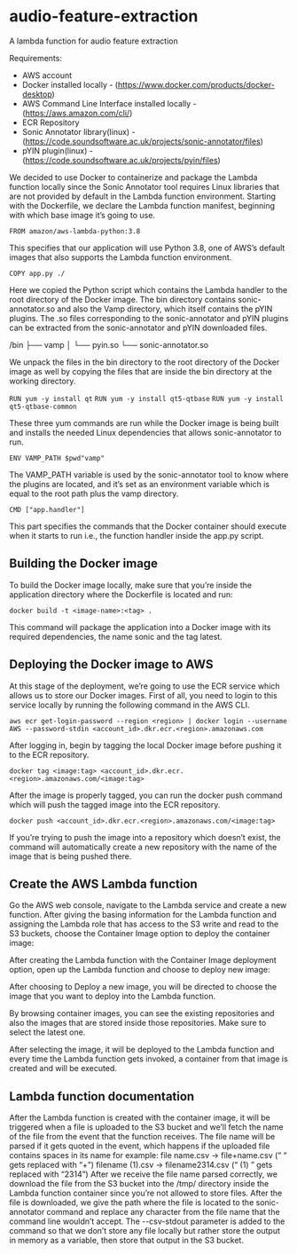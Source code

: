 # audio-feature-extraction
A lambda function for audio feature extraction

Requirements:
* AWS account
* Docker installed locally - (https://www.docker.com/products/docker-desktop)
* AWS Command Line Interface installed locally - (https://aws.amazon.com/cli/)
* ECR Repository
* Sonic Annotator library(linux) - (https://code.soundsoftware.ac.uk/projects/sonic-annotator/files)
* pYIN plugin(linux) - (https://code.soundsoftware.ac.uk/projects/pyin/files)

We decided to use Docker to containerize and package the Lambda function locally since the Sonic Annotator tool requires Linux libraries that are not provided by default in the Lambda function environment. Starting with the Dockerfile, we declare the Lambda function manifest, beginning with which base image it’s going to use.

`FROM amazon/aws-lambda-python:3.8`


This specifies that our application will use Python 3.8, one of AWS’s default images that also supports the Lambda function environment.

`COPY app.py ./` 

Here we copied the Python script which contains the Lambda handler to the root directory of the Docker image.
The bin directory contains sonic-annotator.so and also the Vamp directory, which itself contains the pYIN plugins. The .so files corresponding to the sonic-annotator and pYIN plugins can be extracted from the sonic-annotator and pYIN downloaded files.

/bin
├── vamp
│   └── pyin.so
└── sonic-annotator.so

We unpack the files in the bin directory to the root directory of the Docker image as well by copying the files that are inside the bin directory at the working directory.

`RUN yum -y install qt`
`RUN yum -y install qt5-qtbase`
`RUN yum -y install qt5-qtbase-common`

These three yum commands are run while the Docker image is being built and installs the needed Linux dependencies that allows sonic-annotator to run.

`ENV VAMP_PATH $pwd"vamp"`

The VAMP_PATH variable is used by the sonic-annotator tool to know where the plugins are located, and it’s set as an environment variable which is equal to the root path plus the vamp directory.


`CMD ["app.handler"]`

This part specifies the commands that the Docker container should execute when it starts to run i.e., the function handler inside the app.py script.



## Building the Docker image


To build the Docker image locally, make sure that you’re inside the application directory where the Dockerfile is located and run:

`docker build -t <image-name>:<tag> . `

This command will package the application into a Docker image with its required dependencies, the name sonic and the tag latest.


## Deploying the Docker image to AWS


At this stage of the deployment, we’re going to use the ECR service which allows us to store our Docker images. First of all, you need to login to this service locally by running the following command in the AWS CLI.

`aws ecr get-login-password --region <region> | docker login --username AWS --password-stdin <account_id>.dkr.ecr.<region>.amazonaws.com`

After logging in, begin by tagging the local Docker image before pushing it to the ECR repository.

`docker tag <image:tag> <account_id>.dkr.ecr.<region>.amazonaws.com/<image:tag>`

After the image is properly tagged, you can run the docker push command which will push the tagged image into the ECR repository.

`docker push <account_id>.dkr.ecr.<region>.amazonaws.com/<image:tag>`


If you’re trying to push the image into a repository which doesn’t exist, the command will automatically create a new repository with the name of the image that is being pushed there.



## Create the AWS Lambda function

Go the AWS web console, navigate to the Lambda service and create a new function. After giving the basing information for the Lambda function and assigning the Lambda role that has access to the S3 write and read to the S3 buckets, choose the Container Image option to deploy the container image:

After creating the Lambda function with the Container Image deployment option, open up the Lambda function and choose to deploy new image:



After choosing to Deploy a new image, you will be directed to choose the image that you want to deploy into the Lambda function.



By browsing container images, you can see the existing repositories and also the images that are stored inside those repositories. Make sure to select the latest one.


 After selecting the image, it will be deployed to the Lambda function and every time the Lambda function gets invoked, a container from that image is created and will be executed.


## Lambda function documentation

After the Lambda function is created with the container image, it will be triggered when a file is uploaded to the S3 bucket and we’ll fetch the name of the file from the event that the function receives.
The file name will be parsed if it gets quoted in the event, which happens if the uploaded file contains spaces in its name for example:
file name.csv -> file+name.csv (“ “ gets replaced with “+”)
filename (1).csv -> filename2314.csv (“ (1) ” gets replaced with “2314”)
After we receive the file name parsed correctly, we download the file from the S3 bucket into the /tmp/ directory inside the Lambda function container since you’re not allowed to store files.
After the file is downloaded, we give the path where the file is located to the sonic-annotator command and replace any character from the file name that the command line wouldn’t accept.
The --csv-stdout parameter is added to the command so that we don’t store any file locally but rather store the output in memory as a variable, then store that output in the S3 bucket.




